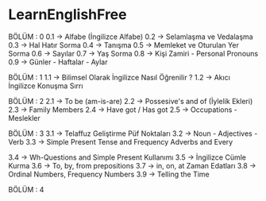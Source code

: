 # LearnEnglishFree

BÖLÜM : 0
0.1 -> Alfabe (İngilizce Alfabe)
0.2 -> Selamlaşma ve Vedalaşma
0.3 -> Hal Hatır Sorma
0.4 -> Tanışma
0.5 -> Memleket ve Oturulan Yer Sorma
0.6 -> Sayılar
0.7 -> Yaş Sorma
0.8 -> Kişi Zamiri - Personal Pronouns
0.9 -> Günler - Haftalar - Aylar



BÖLÜM : 1
1.1 -> Bilimsel Olarak İngilizce Nasıl Öğrenilir ?
1.2 -> Akıcı İngilizce Konuşma Sırrı


BÖLÜM : 2
2.1 -> To be (am-is-are)
2.2 -> Possesive's and of (İylelik Ekleri)
2.3 -> Family Members
2.4 -> Have got / Has got
2.5 -> Occupations - Meslekler


BÖLÜM : 3
3.1 -> Telaffuz Geliştirme Püf Noktaları
3.2 -> Noun - Adjectives - Verb
3.3 -> Simple Present Tense and Frequency Adverbs and Every



3.4 -> Wh-Questions and Simple Present Kullanımı
3.5 -> İngilizce Cümle Kurma
3.6 -> To, by, from prepositions
3.7 -> in, on, at Zaman Edatları
3.8 -> Ordinal Numbers, Frequency Numbers
3.9 -> Telling the Time


BÖLÜM : 4




